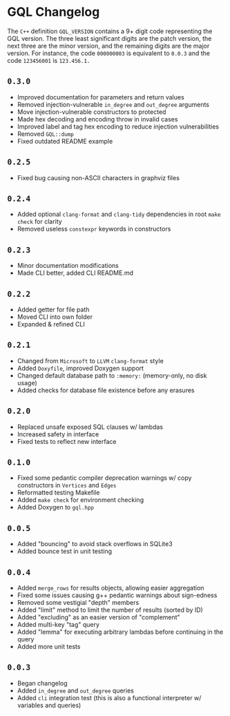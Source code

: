 
# GQL Changelog

The `C++` definition `GQL_VERSION` contains a 9+ digit code
representing the GQL version. The three least significant digits
are the patch version, the next three are the minor version, and
the remaining digits are the major version. For instance, the
code `000000003` is equivalent to `0.0.3` and the code
`123456001` is `123.456.1.`

## `0.3.0`
- Improved documentation for parameters and return values
- Removed injection-vulnerable `in_degree` and `out_degree`
    arguments
- Move injection-vulnerable constructors to protected
- Made hex decoding and encoding throw in invalid cases
- Improved label and tag hex encoding to reduce injection
    vulnerabilities
- Removed `GQL::dump`
- Fixed outdated README example

## `0.2.5`
- Fixed bug causing non-ASCII characters in graphviz files

## `0.2.4`
- Added optional `clang-format` and `clang-tidy` dependencies in
    root `make check` for clarity
- Removed useless `constexpr` keywords in constructors

## `0.2.3`
- Minor documentation modifications
- Made CLI better, added CLI README.md

## `0.2.2`
- Added getter for file path
- Moved CLI into own folder
- Expanded & refined CLI

## `0.2.1`
- Changed from `Microsoft` to `LLVM` `clang-format` style
- Added `Doxyfile`, improved Doxygen support
- Changed default database path to `:memory:` (memory-only, no
    disk usage)
- Added checks for database file existence before any erasures

## `0.2.0`
- Replaced unsafe exposed SQL clauses w/ lambdas
- Increased safety in interface
- Fixed tests to reflect new interface

## `0.1.0`
- Fixed some pedantic compiler deprecation warnings w/ copy
    constructors in `Vertices` and `Edges`
- Reformatted testing Makefile
- Added `make check` for environment checking
- Added Doxygen to `gql.hpp`

## `0.0.5`
- Added "bouncing" to avoid stack overflows in SQLite3
- Added bounce test in unit testing

## `0.0.4`
- Added `merge_rows` for results objects, allowing easier
    aggregation
- Fixed some issues causing g++ pedantic warnings about
    sign-edness
- Removed some vestigial "depth" members
- Added "limit" method to limit the number of results (sorted
    by ID)
- Added "excluding" as an easier version of "complement"
- Added multi-key "tag" query
- Added "lemma" for executing arbitrary lambdas before
    continuing in the query
- Added more unit tests

## `0.0.3`
- Began changelog
- Added `in_degree` and `out_degree` queries
- Added `cli` integration test (this is also a functional
    interpreter w/ variables and queries)
